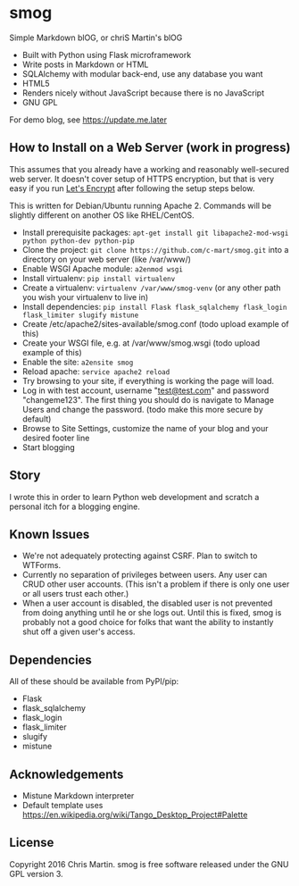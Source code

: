 # smog
Simple Markdown blOG, or chriS Martin's blOG

- Built with Python using Flask microframework
- Write posts in Markdown or HTML
- SQLAlchemy with modular back-end, use any database you want
- HTML5
- Renders nicely without JavaScript because there is no JavaScript
- GNU GPL

For demo blog, see https://update.me.later

## How to Install on a Web Server (work in progress)

This assumes that you already have a working and reasonably well-secured web server. It doesn't cover setup of HTTPS encryption, but that is very easy if you run [Let's Encrypt](https://letsencrypt.org/getting-started/) after following the setup steps below.

This is written for Debian/Ubuntu running Apache 2. Commands will be slightly different on another OS like RHEL/CentOS.

- Install prerequisite packages: `apt-get install git libapache2-mod-wsgi python python-dev python-pip`
- Clone the project: `git clone https://github.com/c-mart/smog.git` into a directory on your web server (like /var/www/)
- Enable WSGI Apache module: `a2enmod wsgi`
- Install virtualenv: `pip install virtualenv`
- Create a virtualenv: `virtualenv /var/www/smog-venv` (or any other path you wish your virtualenv to live in)
- Install dependencies: `pip install Flask flask_sqlalchemy flask_login flask_limiter slugify mistune`
- Create /etc/apache2/sites-available/smog.conf (todo upload example of this)
- Create your WSGI file, e.g. at /var/www/smog.wsgi (todo upload example of this)
- Enable the site: `a2ensite smog`
- Reload apache: `service apache2 reload`
- Try browsing to your site, if everything is working the page will load.
- Log in with test account, username "test@test.com" and password "changeme123". The first thing you should do is navigate to Manage Users and change the password. (todo make this more secure by default)
- Browse to Site Settings, customize the name of your blog and your desired footer line
- Start blogging

## Story
I wrote this in order to learn Python web development and scratch a personal itch for a blogging engine.

## Known Issues
- We're not adequately protecting against CSRF. Plan to switch to WTForms.
- Currently no separation of privileges between users. Any user can CRUD other user accounts. (This isn't a problem if there is only one user or all users trust each other.)
- When a user account is disabled, the disabled user is not prevented from doing anything until he or she logs out. Until this is fixed, smog is probably not a good choice for folks that want the ability to instantly shut off a given user's access.

## Dependencies
All of these should be available from PyPI/pip:
- Flask
- flask_sqlalchemy
- flask_login
- flask_limiter
- slugify
- mistune

## Acknowledgements
- Mistune Markdown interpreter
- Default template uses https://en.wikipedia.org/wiki/Tango_Desktop_Project#Palette

## License
Copyright 2016 Chris Martin. smog is free software released under the GNU GPL version 3.